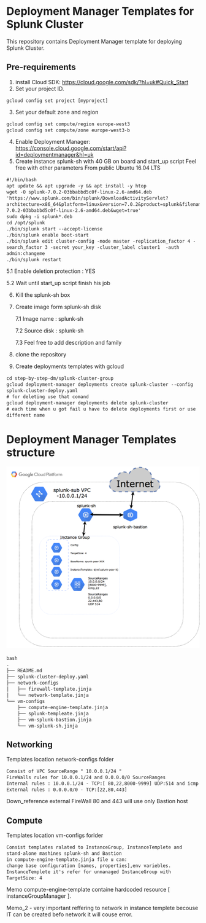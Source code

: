 # Deployment Manager Templates for Splunk Cluster

This repository contains Deployment Manager template for deploying Splunk Cluster.

## Pre-requirements 
1. install Cloud SDK: https://cloud.google.com/sdk/?hl=uk#Quick_Start 
2. Set your project ID. 
```
gcloud config set project [myproject]
```
3. Set your default zone and region
```
gcloud config set compute/region europe-west3
gcloud config set compute/zone europe-west3-b
```
4. Enable Deployment Manager: https://console.cloud.google.com/start/api?id=deploymentmanager&hl=uk
5. Create instance splunk-sh with 40 GB on board and start_up script Feel free with other parameters 
From public Ubuntu 16.04 LTS
```
#!/bin/bash
apt update && apt upgrade -y && apt install -y htop
wget -O splunk-7.0.2-03bbabbd5c0f-linux-2.6-amd64.deb 'https://www.splunk.com/bin/splunk/DownloadActivityServlet?architecture=x86_64&platform=linux&version=7.0.2&product=splunk&filename=splunk-7.0.2-03bbabbd5c0f-linux-2.6-amd64.deb&wget=true'
sudo dpkg -i splunk*.deb
cd /opt/splunk
./bin/splunk start --accept-license
./bin/splunk enable boot-start
./bin/splunk edit cluster-config -mode master -replication_factor 4 -search_factor 3 -secret your_key -cluster_label cluster1  -auth admin:changeme
./bin/splunk restart 
```

   5.1 Enable deletion protection : YES 
   
   5.2 Wait until start_up script finish his job 

6. Kill the splunk-sh box 
7. Create image form splunk-sh disk 

   7.1 Image name : splunk-sh 
   
   7.2 Source disk : splunk-sh 
   
   7.3 Feel free to add description and family
   
8. clone the repository 
9. Create deployments templates with gcloud 

```
cd step-by-step-dm/splunk-cluster-group
gcloud deployment-manager deployments create splunk-cluster --config splunk-cluster-deploy.yaml
# for deleting use that comand 
gcloud deployment-manager deployments delete splunk-cluster
# each time when u got fail u have to delete deployments first or use different name 
```

# Deployment Manager Templates structure
![alt text](https://raw.githubusercontent.com/FIKUS0FIN/get-in-gcp-dm/master/splunk-cluster-group/Images/export.png)

```
bash
.
├── README.md
├── splunk-cluster-deploy.yaml
├── network-configs
│   ├── firewall-template.jinja
│   └── network-template.jinja
└── vm-configs
    ├── compute-engine-template.jinja
    ├── splunk-templeate.jinja
    ├── vm-splunk-bastion.jinja
    └── vm-splunk-sh.jinja
```

## Networking 
Templates location network-configs folder 

    Consist of VPC SourceRange " 10.0.0.1/24 " 
    FireWalls rules for 10.0.0.1/24 and 0.0.0.0/0 SourceRanges
    Internal rules : 10.0.0.1/24 - TCP:[ 80,22,8000-9999] UDP:514 and icmp
    External rules : 0.0.0.0/0 - TCP:[22,80,443]
    
Down_reference external FireWall 80 and 443 will use only Bastion host 

## Compute 
Templates location vm-configs forlder 

    Consist templates ralated to InstanceGroup, InstanceTemplete and stand-alone mashines splunk-sh and Bastion
    in compute-engine-template.jinja file u can:
    change base configuration [names, properties],env variebles.
    InstanceTemplete it's refer for unmanaged InstanceGroup with TargetSize: 4
    
Memo compute-engine-template containe hardcoded resource [ instanceGroupManager ].

Memo_2 - very important reffering to network in instance templete becouse IT can be created befo network it will couse error.



